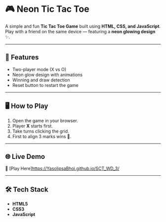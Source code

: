 # 🎮 Neon Tic Tac Toe

A simple and fun **Tic Tac Toe Game** built using **HTML, CSS, and JavaScript**.  
Play with a friend on the same device — featuring a **neon glowing design** ✨.

---

## 🚀 Features
- Two-player mode (X vs O)
- Neon glow design with animations
- Winning and draw detection
- Reset button to restart the game

---

## 🖥️ How to Play
1. Open the game in your browser.  
2. Player **X** starts first.  
3. Take turns clicking the grid.  
4. First to align 3 marks wins 🎉.  

---

## 🌐 Live Demo
🔗 [Play Here]https://YasolipsaBhoi.github.io/SCT_WD_3/


 

---

## 🛠️ Tech Stack
- **HTML5**  
- **CSS3**  
- **JavaScript**
